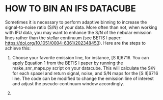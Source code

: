 # HOW TO BIN AN IFS DATACUBE


Sometimes it is necessary to perform adaptive binning to increase the signal-to-noise ratio (S/N) of your data. 
More often than not, when working with IFU data, you may want to enhance the S/N of the nebular emission lines rather than the stellar continuum 
(see BETIS I paper: https://doi.org/10.1051/0004-6361/202348453). Here are the steps to achieve this:

1. Choose your favorite emission line, for instance, [S II]6716. You can apply Equation 1 from the BETIS I paper by running the make_snr_maps.py script on your datacube. This will calculate the S/N for each spaxel and return signal, noise, and S/N maps for the [S II]6716 line. The code can be modified to change the emission line of interest and adjust the pseudo-continuum window accordingly.

2. 
